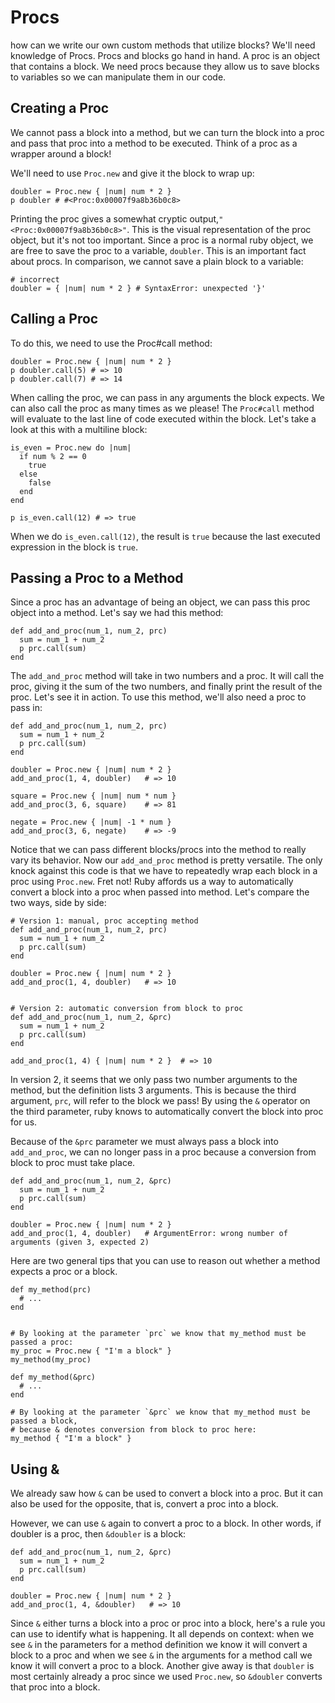 # Procs

how can we write our own custom methods that utilize blocks? We'll need knowledge of Procs. Procs and blocks go hand in hand. A proc is an object that contains a block. We need procs because they allow us to save blocks to variables so we can manipulate them in our code.

## Creating a Proc

We cannot pass a block into a method, but we can turn the block into a proc and pass that proc into a method to be executed. Think of a proc as a wrapper around a block! 

We'll need to use `Proc.new` and give it the block to wrap up:

```
doubler = Proc.new { |num| num * 2 }
p doubler # #<Proc:0x00007f9a8b36b0c8>
```

Printing the proc gives a somewhat cryptic output,`"<Proc:0x00007f9a8b36b0c8>"`. This is the visual representation of the proc object, but it's not too important. Since a proc is a normal ruby object, we are free to save the proc to a variable, `doubler`. This is an important fact about procs. In comparison, we cannot save a plain block to a variable:

```
# incorrect
doubler = { |num| num * 2 } # SyntaxError: unexpected '}'
```

## Calling a Proc

To do this, we need to use the Proc#call method:

```
doubler = Proc.new { |num| num * 2 }
p doubler.call(5) # => 10
p doubler.call(7) # => 14
```

When calling the proc, we can pass in any arguments the block expects. We can also call the proc as many times as we please! The `Proc#call` method will evaluate to the last line of code executed within the block. Let's take a look at this with a multiline block:

```
is_even = Proc.new do |num|
  if num % 2 == 0
    true
  else
    false
  end
end

p is_even.call(12) # => true
```

When we do `is_even.call(12)`, the result is `true` because the last executed expression in the block is `true`.

## Passing a Proc to a Method

Since a proc has an advantage of being an object, we can pass this proc object into a method. Let's say we had this method:

```
def add_and_proc(num_1, num_2, prc)
  sum = num_1 + num_2
  p prc.call(sum)
end
```

The `add_and_proc` method will take in two numbers and a proc. It will call the proc, giving it the sum of the two numbers, and finally print the result of the proc. Let's see it in action. To use this method, we'll also need a proc to pass in:


```
def add_and_proc(num_1, num_2, prc)
  sum = num_1 + num_2
  p prc.call(sum)
end

doubler = Proc.new { |num| num * 2 }
add_and_proc(1, 4, doubler)   # => 10

square = Proc.new { |num| num * num }
add_and_proc(3, 6, square)    # => 81

negate = Proc.new { |num| -1 * num }
add_and_proc(3, 6, negate)    # => -9
```

Notice that we can pass different blocks/procs into the method to really vary its behavior. Now our `add_and_proc` method is pretty versatile. The only knock against this code is that we have to repeatedly wrap each block in a proc using `Proc.new`. Fret not! Ruby affords us a way to automatically convert a block into a proc when passed into method. Let's compare the two ways, side by side:


```
# Version 1: manual, proc accepting method
def add_and_proc(num_1, num_2, prc)
  sum = num_1 + num_2
  p prc.call(sum)
end

doubler = Proc.new { |num| num * 2 }
add_and_proc(1, 4, doubler)   # => 10


# Version 2: automatic conversion from block to proc
def add_and_proc(num_1, num_2, &prc)
  sum = num_1 + num_2
  p prc.call(sum)
end

add_and_proc(1, 4) { |num| num * 2 }  # => 10
```

In version 2, it seems that we only pass two number arguments to the method, but the definition lists 3 arguments. This is because the third argument, `prc`, will refer to the block we pass! By using the `&` operator on the third parameter, ruby knows to automatically convert the block into proc for us.


Because of the `&prc` parameter we must always pass a block into `add_and_proc`, we can no longer pass in a proc because a conversion from block to proc must take place.

```
def add_and_proc(num_1, num_2, &prc)
  sum = num_1 + num_2
  p prc.call(sum)
end

doubler = Proc.new { |num| num * 2 }
add_and_proc(1, 4, doubler)   # ArgumentError: wrong number of arguments (given 3, expected 2)
```

Here are two general tips that you can use to reason out whether a method expects a proc or a block.

```
def my_method(prc)
  # ...
end


# By looking at the parameter `prc` we know that my_method must be passed a proc:
my_proc = Proc.new { "I'm a block" }
my_method(my_proc)
```

```
def my_method(&prc)
  # ...
end

# By looking at the parameter `&prc` we know that my_method must be passed a block,
# because & denotes conversion from block to proc here:
my_method { "I'm a block" }
```

## Using &

We already saw how `&` can be used to convert a block into a proc. But it can also be used for the opposite, that is, convert a proc into a block.

However, we can use `&` again to convert a proc to a block. In other words, if doubler is a proc, then `&doubler` is a block:

```
def add_and_proc(num_1, num_2, &prc)
  sum = num_1 + num_2
  p prc.call(sum)
end

doubler = Proc.new { |num| num * 2 }
add_and_proc(1, 4, &doubler)   # => 10
```

Since `&` either turns a block into a proc or proc into a block, here's a rule you can use to identify what is happening. It all depends on context: when we see `&` in the parameters for a method definition we know it will convert a block to a proc and when we see `&` in the arguments for a method call we know it will convert a proc to a block. Another give away is that `doubler` is most certainly already a proc since we used `Proc.new`, so `&doubler` converts that proc into a block.

